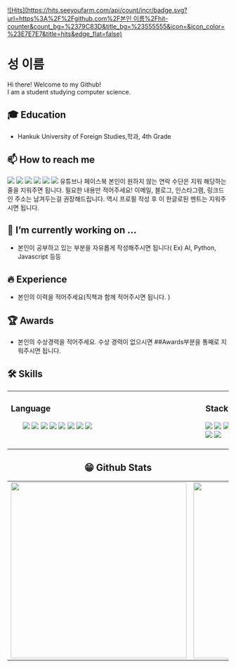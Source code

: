 [![Hits](https://hits.seeyoufarm.com/api/count/incr/badge.svg?url=https%3A%2F%2Fgithub.com%2F본인 이름%2Fhit-counter&count_bg=%2379C83D&title_bg=%23555555&icon=&icon_color=%23E7E7E7&title=hits&edge_flat=false)](https://hits.seeyoufarm.com)

# 성 이름
Hi there! Welcome to my Github!<br>
I am a student studying computer science.<br>

## 🎓 Education
- Hankuk University of Foreign Studies,학과, 4th Grade

## 📫 How to reach me
<a href="mailto:이메일 주소" target="_blank"><img src="https://img.shields.io/badge/Gmail-EA4335?style=flat-square&logo=Gmail&logoColor=white"/></a>
<a href="인스타그램 주소" target="_blank"><img src="https://img.shields.io/badge/Instagram-E4405F?style=flat-square&logo=Instagram&logoColor=white"/></a>
<a href="페이스북 주소" target="_blank"><img src="https://img.shields.io/badge/Facebook-1877F2?style=flat-square&logo=Facebook&logoColor=white"/></a>
<a href="링크드인 주소" target="_blank"><img src="https://img.shields.io/badge/LinkedIn-0A66C2?style=flat-square&logo=LinkedIn&logoColor=white"/></a>
<a href="블로그 주소" target="_blank"><img src="https://img.shields.io/badge/Blog-F56C2D?style=flat-square&logo=Opsgenie&logoColor=white"/></a>
<a href="유튜브 주소" target="_blank"><img src="https://img.shields.io/badge/YouTube-FF0000?style=flat-square&logo=YouTube&logoColor=white"/></a>
유튜브나 페이스북 본인이 원하지 않는 연락 수단은 지워 해당하는 줄을 지워주면 됩니다. 필요한 내용만 적어주세요! 이메일, 블로그, 인스타그램, 링크드인 주소는 남겨두는걸 권장해드립니다. 역시 프로필 작성 후 이 한글로된 멘트는 지워주시면 됩니다.

 ## 🔭 I’m currently working on ...
 - 본인이 공부하고 있는 부분을 자유롭게 작성해주시면 됩니다( Ex) AI, Python, Javascript 등등
 
## 🔥 Experience
- 본인의 이력을 적어주세요(직책과 함께 적어주시면 됩니다. )

## 🏆 Awards
- 본인의 수상경력을 적어주세요. 수상 경력이 없으시면 ##Awards부분을 통째로 지워주시면 됩니다.


## 🛠 Skills
<center>
 <table width="100%">
 <tr width="100%">
  <td valign="top" width="50%">
    <h3>Language</h3>
    <ul>
       <img src="https://img.shields.io/badge/C-A8B9CC?style=flat-square&logo=C&logoColor=white"/>
       <img src="https://img.shields.io/badge/C++-00599C?style=flat-square&logo=c%2B%2B&logoColor=white"/> 
       <img src="https://img.shields.io/badge/Python-3776AB?style=flat-square&logo=Python&logoColor=white"/> 
        <img src="https://img.shields.io/badge/HTML-E34F26?style=flat-square&logo=HTML5&logoColor=white"/> 
        <img src="https://img.shields.io/badge/CSS-1572B6?style=flat-square&logo=CSS3&logoColor=white"/>
        <img src="https://img.shields.io/badge/JavaScript-F7DF1E?style=flat-square&logo=JavaScripton&logoColor=white"/>
        <img src="https://img.shields.io/badge/Markdown-000000?style=flat-square&logo=Markdown&logoColor=white"/>
        <img src="https://img.shields.io/badge/Java-007396?style=flat-square&logo=Java&logoColor=white"/>
    <img src="https://blog.kakaocdn.net/dn/dAEQye/btqDOkONLE0/5TK0HtrButojrSUVadJRP0/img.jpg" height="1" width="400">
  </td>
  <td valign="top" width="50%">
    <h3>Stack</h3>
    <p>
     <img src="https://img.shields.io/badge/Pytorch-EE4C2C?style=flat-square&logo=Pytorch&logoColor=white"/>
     <img src="https://img.shields.io/badge/Git-F05032?style=flat-square&logo=Git&logoColor=white"/>
     <img src="https://img.shields.io/badge/Docker-2496ED?style=flat-square&logo=Docker&logoColor=white"/><br>
     <img src="https://img.shields.io/badge/Raspberry Pi-A22846?style=flat-square&logo=RaspberryPi&logoColor=white"/>
     <img src="https://img.shields.io/badge/Arduino-00979D?style=flat-square&logo=Arduino&logoColor=white"/><br>
    </p>
    <img src="https://blog.kakaocdn.net/dn/dAEQye/btqDOkONLE0/5TK0HtrButojrSUVadJRP0/img.jpg" height="1" width="400">
  </td></tr></table>
<center>  
 
## 😁 Github Stats  
<table width="100%">
 <tr>
  <td valign="top" width="50%">
   <img src="https://github-readme-stats.vercel.app/api?username=본인 아이디&hide_border=true" width="400">
  </td>
  <td valign="top" width="50%">
   <img src="https://github-readme-stats.vercel.app/api/top-langs/?username=본인 아이디&hide_border=true&layout=compact" width="400">
  </td>
 </tr>
</table>  
